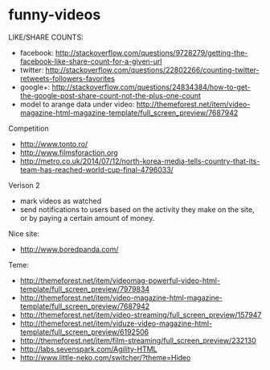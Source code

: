 funny-videos
============
LIKE/SHARE COUNTS:
- facebook: http://stackoverflow.com/questions/9728279/getting-the-facebook-like-share-count-for-a-given-url
- twitter: http://stackoverflow.com/questions/22802266/counting-twitter-retweets-followers-favorites
- google+: http://stackoverflow.com/questions/24834384/how-to-get-the-google-post-share-count-not-the-plus-one-count
- model to arange data under video: http://themeforest.net/item/video-magazine-html-magazine-template/full_screen_preview/7687942


Competition
- http://www.tonto.ro/
- http://www.filmsforaction.org
- http://metro.co.uk/2014/07/12/north-korea-media-tells-country-that-its-team-has-reached-world-cup-final-4796033/

Verison 2
- mark videos as watched
- send notifications to users based on the activity they make on the site, or by paying a certain amount of money.


Nice site:
- http://www.boredpanda.com/

Teme:
- http://themeforest.net/item/videomag-powerful-video-html-template/full_screen_preview/7979834
- http://themeforest.net/item/video-magazine-html-magazine-template/full_screen_preview/7687942
- http://themeforest.net/item/video-streaming/full_screen_preview/157947
- http://themeforest.net/item/viduze-video-magazine-html-template/full_screen_preview/6192506
- http://themeforest.net/item/film-streaming/full_screen_preview/232130
- http://labs.sevenspark.com/Agility-HTML
- http://www.little-neko.com/switcher/?theme=Hideo
